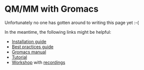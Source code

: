 # QM/MM with Gromacs

Unfortunately no one has gotten around to writing this page yet :-(

In the meantime, the following links might be helpful:

- [Installation guide](https://manual.gromacs.org/current/install-guide/index.html#building-with-cp2k-qm-mm-support)
- [Best practices guide](https://docs.bioexcel.eu/qmmm_bpg/en/main/index.html)
- [Gromacs manual](https://manual.gromacs.org/current/reference-manual/special/qmmm.html)
- [Tutorial](https://github.com/bioexcel/gromacs-2022-cp2k-tutorial)
- [Workshop](https://docs.bioexcel.eu/2021-04-22-qmmm-gromacs-cp2k/) with
  [recordings](https://www.youtube.com/playlist?list=PLzLqYW5ci-2dvlvgySfQDu-TKkr3fHSIA)
